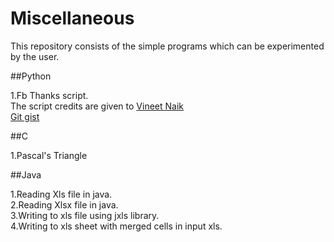 # Miscellaneous
This repository consists of the simple programs which can be experimented by the user.

##Python  

1.Fb Thanks script.  
The script credits are given to [Vineet Naik](https://github.com/naiquevin)  
[Git gist](https://gist.github.com/naiquevin/5066745)  

##C  

1.Pascal's Triangle

##Java

1.Reading Xls file in java.    
2.Reading Xlsx file in java.    
3.Writing to xls file using jxls library.    
4.Writing to xls sheet with merged cells in input xls.  
